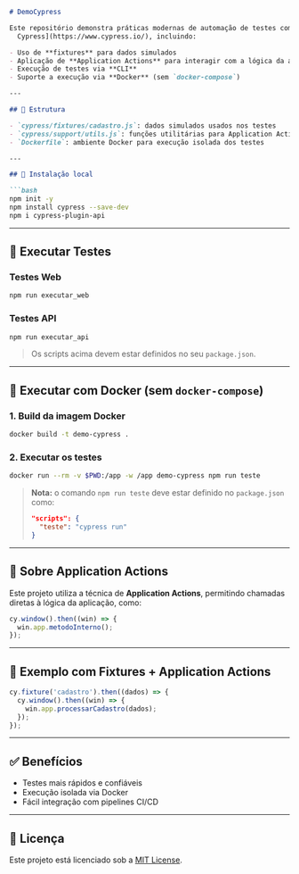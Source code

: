 ````markdown
# DemoCypress

Este repositório demonstra práticas modernas de automação de testes com [
  Cypress](https://www.cypress.io/), incluindo:

- Uso de **fixtures** para dados simulados
- Aplicação de **Application Actions** para interagir com a lógica da aplicação
- Execução de testes via **CLI**
- Suporte a execução via **Docker** (sem `docker-compose`)

---

## 📁 Estrutura

- `cypress/fixtures/cadastro.js`: dados simulados usados nos testes
- `cypress/support/utils.js`: funções utilitárias para Application Actions
- `Dockerfile`: ambiente Docker para execução isolada dos testes

---

## 🚀 Instalação local

```bash
npm init -y
npm install cypress --save-dev
npm i cypress-plugin-api
````

---

## 🧪 Executar Testes

### Testes Web

```bash
npm run executar_web
```

### Testes API

```bash
npm run executar_api
```

> Os scripts acima devem estar definidos no seu `package.json`.

---

## 🐳 Executar com Docker (sem `docker-compose`)

### 1. **Build da imagem Docker**

```bash
docker build -t demo-cypress .
```

### 2. **Executar os testes**

```bash
docker run --rm -v $PWD:/app -w /app demo-cypress npm run teste
```

> **Nota:** o comando `npm run teste` deve estar definido no `package.json` como:
>
> ```json
> "scripts": {
>   "teste": "cypress run"
> }
> ```

---

## 🧠 Sobre Application Actions

Este projeto utiliza a técnica de **Application Actions**, permitindo chamadas diretas à lógica da aplicação, como:

```js
cy.window().then((win) => {
  win.app.metodoInterno();
});
```

---

## 🧪 Exemplo com Fixtures + Application Actions

```js
cy.fixture('cadastro').then((dados) => {
  cy.window().then((win) => {
    win.app.processarCadastro(dados);
  });
});
```

---

## ✅ Benefícios

* Testes mais rápidos e confiáveis
* Execução isolada via Docker
* Fácil integração com pipelines CI/CD

---

## 📄 Licença

Este projeto está licenciado sob a [MIT License](LICENSE).


